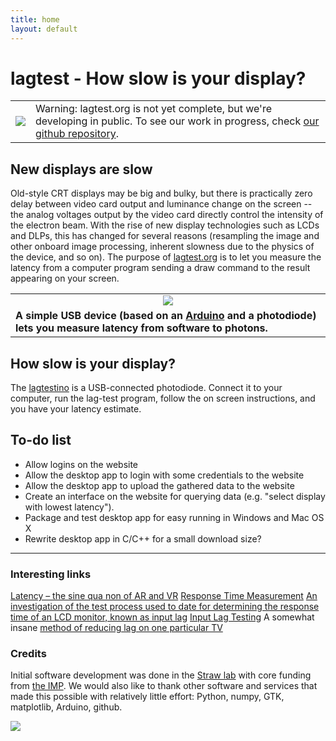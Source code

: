 ```yaml
---
title: home
layout: default
---
```


# lagtest - How slow is your display?

<table><tr><td>
<img src="/assets/img/warning.png" />
</td><td>
Warning: lagtest.org is not yet complete, but we're developing in
public. To see our work in progress, check <a href="https://github.com/strawlab/lagtest">our github
repository</a>.
</td></tr></table>

## New displays are slow

Old-style CRT displays may be big and bulky, but there is practically
zero delay between video card output and luminance change on the
screen -- the analog voltages output by the video card directly
control the intensity of the electron beam. With the rise of new
display technologies such as LCDs and DLPs, this has changed for
several reasons (resampling the image and other onboard image
processing, inherent slowness due to the physics of the device, and so
on). The purpose of [lagtest.org](http://lagtest.org) is to let you
measure the latency from a computer program sending a draw command to
the result appearing on your screen.

<table>
  <tr><td align="center">
    <img src="/assets/img/lag-drawing.png" />
  </td></tr>
  <tr><td>
    <strong>A simple USB device (based on an <a href="http://www.arduino.cc/">Arduino</a> and a
    photodiode) lets you measure latency from software to photons.</strong>
  </td></tr>
</table>

## How slow is your display?

The [lagtestino](lagtestino) is a USB-connected photodiode. Connect it to your
computer, run the lag-test program, follow the on screen instructions,
and you have your latency estimate.

## To-do list

* Allow logins on the website
* Allow the desktop app to login with some credentials to the website
* Allow the desktop app to upload the gathered data to the website
* Create an interface on the website for querying data (e.g. "select
  display with lowest latency").
* Package and test desktop app for easy running in Windows and Mac OS X
* Rewrite desktop app in C/C++ for a small download size?

<hr>

### Interesting links

[Latency – the sine qua non of AR and VR](http://blogs.valvesoftware.com/abrash/latency-the-sine-qua-non-of-ar-and-vr/)
[Response Time Measurement](http://www.tftcentral.co.uk/articles/response_time.htm)
[An investigation of the test process used to date for determining the response time of an LCD monitor, known as input lag](http://www.prad.de/en/monitore/specials/inputlag/inputlag.html)
[Input Lag Testing](http://www.tftcentral.co.uk/articles/input_lag.htm)
A somewhat insane [method of reducing lag on one particular TV](http://www.youtube.com/watch?v=h2O5wvJTtdo)

### Credits

Initial software development was done in the [Straw
lab](http://strawlab.org) with core funding from [the
IMP](http://www.imp.ac.at). We would also like to thank other software
and services that made this possible with relatively little effort:
Python, numpy, GTK, matplotlib, Arduino, github.

<a href="http://www.imp.ac.at"><img src="/assets/img/imp.png" /></a>

